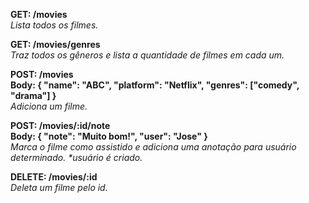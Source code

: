**GET: /movies**  
*Lista todos os filmes.*

**GET: /movies/genres**  
*Traz todos os gêneros e lista a quantidade de filmes em cada um.*

**POST: /movies  
Body: { "name": "ABC", "platform": "Netflix", "genres": ["comedy", "drama"] }**  
*Adiciona um filme.*

**POST: /movies/:id/note  
Body: { "note": "Muito bom!", "user": "Jose" }**  
*Marca o filme como assistido e adiciona uma anotação para usuário determinado. \*usuário é criado.*

**DELETE: /movies/:id**  
*Deleta um filme pelo id.*
